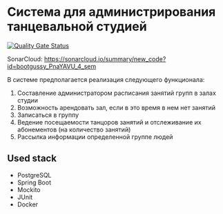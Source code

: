 # Система для администрирования танцевальной студией

[![Quality Gate Status](https://sonarcloud.io/api/project_badges/measure?project=bootgussy_PnaYAVU_4_sem&metric=alert_status)](https://sonarcloud.io/summary/new_code?id=bootgussy_PnaYAVU_4_sem)

SonarCloud: https://sonarcloud.io/summary/new_code?id=bootgussy_PnaYAVU_4_sem

В системе предполагается реализация следующего функционала:
1. Составление администратором расписания занятий групп в залах студии
2. Возможность арендовать зал, если в это время в нем нет занятий
3. Записаться в группу
4. Ведение посещаемости танцоров занятий и отслеживание их абонементов (на количество занятий)
5. Рассылка информации определенной группе людей

## Used stack
- PostgreSQL
- Spring Boot
- Mockito
- JUnit
- Docker
